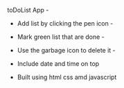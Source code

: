 toDoList App -

- Add list by clicking the pen icon -
  
- Mark green list that are done -
  
- Use the garbage icon to delete it -

- Include date and time on top 
 
- Built using html css amd javascript 
